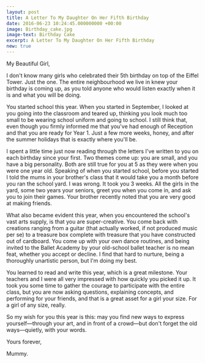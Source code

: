 ```yaml
---
layout: post
title: A Letter To My Daughter On Her Fifth Birthday
date: 2016-06-23 10:24:45.000000000 +00:00
image: Birthday_cake.jpg
image-text: Birthday Cake
excerpt: A Letter To My Daughter On Her Fifth Birthday
new: true
---
```


My Beautiful Girl,

I don't know many girls who celebrated their 5th birthday on top of the Eiffel Tower. Just the one. The entire neighbourhood we live in knew your birthday is coming up, as you told anyone who would listen exactly when it is and what you will be doing.

You started school this year. When you started in September, I looked at you going into the classroom and teared up, thinking you look much too small to be wearing school uniform and going to school. I still think that, even though you firmly informed me that you've had enough of Reception and that you are ready for Year 1. Just a few more weeks, honey, and after the summer holidays that is exactly where you'll be.

I spent a little time just now reading through the letters I've written to you on each birthday since your first. Two themes come up: you are small, and you have a big personality. Both are still true for you at 5 as they were when you were one year old. Speaking of when you started school, before you started I told the mums in your brother's class that it would take you a month before you ran the school yard. I was wrong. It took you 3 weeks. All the girls in the yard, some two years your seniors, greet you when you come in, and ask you to join their games. Your brother recently noted that you are very good at making friends.

What also became evident this year, when you encountered the school's vast arts supply, is that you are super-creative. You come back with creations ranging from a guitar (that actually worked, if not produced music per se) to a treasure box complete with treasure that you have constructed out of cardboard. You come up with your own dance routines, and being invited to the Ballet Academy by your old-school ballet teacher is no mean feat, whether you accept or decline. I find that hard to nurture, being a thoroughly unartistic person, but I'm doing my best.

You learned to read and write this year, which is a great milestone. Your teachers and I were all very impressed with how quickly you picked it up. It took you some time to gather the courage to participate with the entire class, but you are now asking questions, explaining concepts, and performing for your friends, and that is a great asset for a girl your size. For a girl of any size, really.

So my wish for you this year is this: may you find new ways to express yourself&mdash;through your art, and in front of a crowd&mdash;but don't forget the old ways&mdash;quietly, with your words.

Yours forever,

Mummy.
